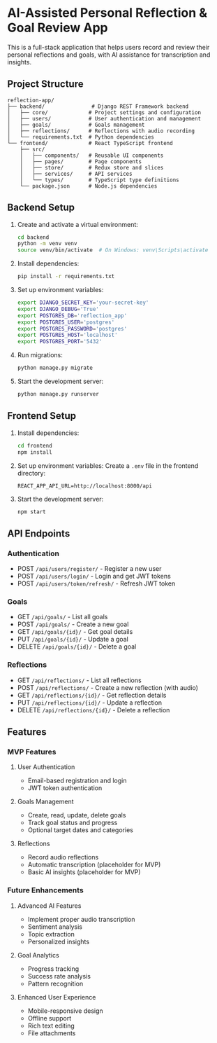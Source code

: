 # AI-Assisted Personal Reflection & Goal Review App

This is a full-stack application that helps users record and review their personal reflections and goals, with AI assistance for transcription and insights.

## Project Structure

```
reflection-app/
├── backend/               # Django REST Framework backend
│   ├── core/             # Project settings and configuration
│   ├── users/            # User authentication and management
│   ├── goals/            # Goals management
│   ├── reflections/      # Reflections with audio recording
│   └── requirements.txt  # Python dependencies
└── frontend/             # React TypeScript frontend
    ├── src/
    │   ├── components/   # Reusable UI components
    │   ├── pages/        # Page components
    │   ├── store/        # Redux store and slices
    │   ├── services/     # API services
    │   └── types/        # TypeScript type definitions
    └── package.json      # Node.js dependencies
```

## Backend Setup

1. Create and activate a virtual environment:
   ```bash
   cd backend
   python -m venv venv
   source venv/bin/activate  # On Windows: venv\Scripts\activate
   ```

2. Install dependencies:
   ```bash
   pip install -r requirements.txt
   ```

3. Set up environment variables:
   ```bash
   export DJANGO_SECRET_KEY='your-secret-key'
   export DJANGO_DEBUG='True'
   export POSTGRES_DB='reflection_app'
   export POSTGRES_USER='postgres'
   export POSTGRES_PASSWORD='postgres'
   export POSTGRES_HOST='localhost'
   export POSTGRES_PORT='5432'
   ```

4. Run migrations:
   ```bash
   python manage.py migrate
   ```

5. Start the development server:
   ```bash
   python manage.py runserver
   ```

## Frontend Setup

1. Install dependencies:
   ```bash
   cd frontend
   npm install
   ```

2. Set up environment variables:
   Create a `.env` file in the frontend directory:
   ```
   REACT_APP_API_URL=http://localhost:8000/api
   ```

3. Start the development server:
   ```bash
   npm start
   ```

## API Endpoints

### Authentication
- POST `/api/users/register/` - Register a new user
- POST `/api/users/login/` - Login and get JWT tokens
- POST `/api/users/token/refresh/` - Refresh JWT token

### Goals
- GET `/api/goals/` - List all goals
- POST `/api/goals/` - Create a new goal
- GET `/api/goals/{id}/` - Get goal details
- PUT `/api/goals/{id}/` - Update a goal
- DELETE `/api/goals/{id}/` - Delete a goal

### Reflections
- GET `/api/reflections/` - List all reflections
- POST `/api/reflections/` - Create a new reflection (with audio)
- GET `/api/reflections/{id}/` - Get reflection details
- PUT `/api/reflections/{id}/` - Update a reflection
- DELETE `/api/reflections/{id}/` - Delete a reflection

## Features

### MVP Features
1. User Authentication
   - Email-based registration and login
   - JWT token authentication

2. Goals Management
   - Create, read, update, delete goals
   - Track goal status and progress
   - Optional target dates and categories

3. Reflections
   - Record audio reflections
   - Automatic transcription (placeholder for MVP)
   - Basic AI insights (placeholder for MVP)

### Future Enhancements
1. Advanced AI Features
   - Implement proper audio transcription
   - Sentiment analysis
   - Topic extraction
   - Personalized insights

2. Goal Analytics
   - Progress tracking
   - Success rate analysis
   - Pattern recognition

3. Enhanced User Experience
   - Mobile-responsive design
   - Offline support
   - Rich text editing
   - File attachments